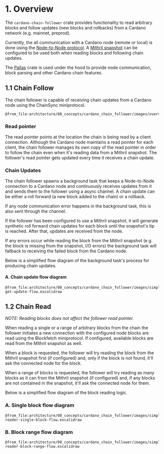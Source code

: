 # 1. Overview

The `cardano-chain-follower` crate provides functionality to read arbitrary blocks
and follow updates (new blocks and rollbacks) from a Cardano network (e.g. mainnet, preprod).

Currently, the all communication with a Cardano node (remote or local) is done using the
[Node-to-Node protocol](https://docs.cardano.org/explore-cardano/cardano-network/about-the-cardano-network).
A [Mithril snapshot](https://github.com/input-output-hk/mithril) can be configured to be used both when reading blocks
and following chain updates.

The [Pallas](https://github.com/txpipe/pallas) crate is used under the hood to provide
node communication, block parsing and other Cardano chain features.

## 1.1 Chain Follow

The chain follower is capable of receiving chain updates from a Cardano node using the ChainSync miniprotocol.

```kroki-excalidraw
@from_file:architecture/08_concepts/cardano_chain_follower/images/overview.excalidraw
```

### Read pointer

The read pointer points at the location the chain is being read by a client connection.
Although the Cardano node maintains a read pointer for each client, the chain follower manages
its own copy of the read pointer in order to follow the chain even when it's reading data from a Mithril snapshot.
The follower's read pointer gets updated every time it receives a chain update.

### Chain Updates

The chain follower spawns a background task that keeps a Node-to-Node connection to a Cardano node
and continuously receives updates from it and sends them to the follower using a async channel.
A chain update can be either a roll forward (a new block added to the chain) or a rollback.

If any node communication error happens in the background task, this is also sent through the channel.

If the follower has been configured to use a Mithril snapshot, it will generate
synthetic roll forward chain updates for each block until the snapshot's tip is reached.
After that, updates are received from the node.

If any errors occur while reading the block from the Mithril snapshot (e.g. the block is missing from the snapshot, I/O errors)
the background task will fallback to receiving the failed block from the Cardano node.

Below is a simplified flow diagram of the background task's process for producing chain updates.

#### A. Chain update flow diagram

```kroki-excalidraw
@from_file:architecture/08_concepts/cardano_chain_follower/images/simplified-get-update-flow.excalidraw
```

## 1.2 Chain Read

*NOTE: Reading blocks does not affect the follower read pointer.*

When reading a single or a range of arbitrary blocks from the chain the follower initiates a new connection with the configured node
blocks are read using the Blockfetch miniprotocol.
If configured, available blocks are read from the Mithril snapshot as well.

When a block is requested, the follower will try reading the block from the Mithril snapshot
first (if configured) and, only if the block is not found, it'll ask the connected node for the block.

When a range of blocks is requested, the follower will try reading as many blocks as it can from the Mithril snapshot
(if configured) and, if any blocks are not contained in the snapshot, it'll ask the connected node for them.

Below is a simplified flow diagram of the block reading logic.

### A. Single block flow diagram

```kroki-excalidraw
@from_file:architecture/08_concepts/cardano_chain_follower/images/simplified-reader-single-block-flow.excalidraw
```

### B. Block range flow diagram

```kroki-excalidraw
@from_file:architecture/08_concepts/cardano_chain_follower/images/simplified-reader-block-range-flow.excalidraw
```
